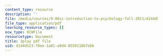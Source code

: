 ```yaml
---
content_type: resource
description: ''
file: /media/courses/9-00sc-introduction-to-psychology-fall-2011/d144d52378ee1a81a8d4855911867ebb_vf1U3Nt3HQk.pdf
file_type: application/pdf
learning_resource_types: []
ocw_type: OCWFile
resourcetype: Document
title: 3play pdf file
uid: d144d523-78ee-1a81-a8d4-855911867ebb
---
```

